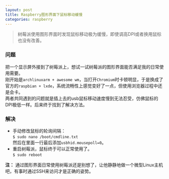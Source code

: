```yaml
---
layout: post
title: Raspberry图形界面下鼠标移动缓慢
categories: raspberry
---
```


> 树莓派使用图形界面时发现鼠标移动极为缓慢，即使调高DPI或者换用鼠标也没有改善。

<!-- more -->

### 问题  
把一个显示屏外接到了树莓派上，想试一试树莓派的图形界面能否满足我的日常使用需要。  
刚开始是`archlinuxarm + awesome wm`，当打开`Chromium`时卡顿明显，于是换成了官方的`raspbian + lxde`，系统流畅性上感觉变好了一点，但使用浏览器过程中还是会卡。  
两者共同遇到的问题就是插上去的usb鼠标移动速度慢到无法忍受，仿佛鼠标的DPI极低一样。后来终于找到了解决方法。

### 解决
* 手动修改鼠标的轮询间隔：  
  `$ sudo nano /boot/cmdline.txt`  
  然后在里面一行最后添加`usbhid.mousepoll=0`。  
* 重启树莓派，鼠标终于可以正常使用了。  
  `$ sudo reboot`

__注：__ 通过图形界面日常使用树莓派还是别想了，让他静静地做一个微型Linux主机吧，有事时通过SSH来访问才是正确的姿势。
